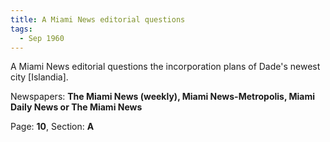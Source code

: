 ```yaml
---  
title: A Miami News editorial questions  
tags:  
  - Sep 1960  
---  
```

  
A Miami News editorial questions the incorporation plans of Dade's newest city [Islandia].  
  
Newspapers: **The Miami News (weekly), Miami News-Metropolis, Miami Daily News or The Miami News**  
  
Page: **10**, Section: **A** 

